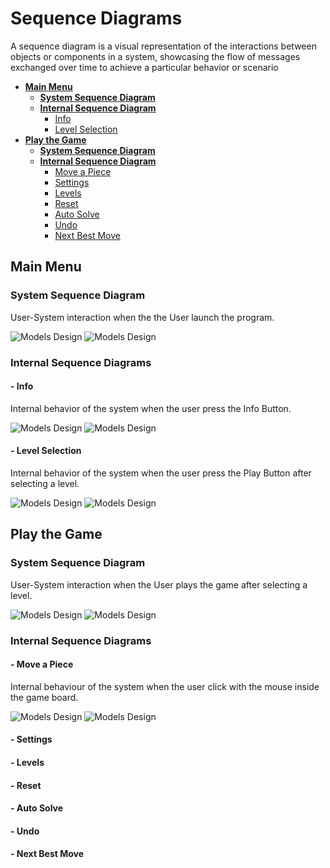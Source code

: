 # Sequence Diagrams
A sequence diagram is a visual representation of the interactions between objects or components in a system, showcasing the flow of messages exchanged over time to achieve a particular behavior or scenario

- [**Main Menu**](#main-menu)
    - [**System Sequence Diagram**](#ssd1)
    - [**Internal Sequence Diagram**](#isd1)
        - [Info](#info)
        - [Level Selection](#level-selection)
- [**Play the Game**](#play-the-game)
    - [**System Sequence Diagram**](#ssd2)
    - [**Internal Sequence Diagram**](#isd2)
        - [Move a Piece](#move-a-piece)
        - [Settings](#settings)
        - [Levels](#levels)
        - [Reset](#reset)
        - [Auto Solve](#auto-solve)
        - [Undo](#undo)
        - [Next Best Move](#next-best-move)


## Main Menu
<h3 id=ssd1> System Sequence Diagram </h3>
User-System interaction when the the User launch the program.

![Models Design](../img/Sequence_Diagrams/SD-main_menu-light_theme.png#gh-light-mode-only)
![Models Design](../img/Sequence_Diagrams/SD-main_menu-dark_theme.png#gh-dark-mode-only)

<h3 id=isd1> Internal Sequence Diagrams </h3>

#### - Info
Internal behavior of the system when the user press the Info Button.

![Models Design](../img/Sequence_Diagrams/SD-info-light_theme.png#gh-light-mode-only)
![Models Design](../img/Sequence_Diagrams/SD-info-dark_theme.png#gh-dark-mode-only)

#### - Level Selection
Internal behavior of the system when the user press the Play Button after selecting a level.

![Models Design](../img/Sequence_Diagrams/SD-level_selection-light_theme.png#gh-light-mode-only)
![Models Design](../img/Sequence_Diagrams/SD-level_selection-dark_theme.png#gh-dark-mode-only)


## Play the Game
<h3 id=ssd2> System Sequence Diagram </h3>
User-System interaction when the User plays the game after selecting a level.

![Models Design](../img/Sequence_Diagrams/SD-play_game-light_theme.png#gh-light-mode-only)
![Models Design](../img/Sequence_Diagrams/SD-play_game-dark_theme.png#gh-dark-mode-only)

<h3 id=isd2> Internal Sequence Diagrams </h3>

#### - Move a Piece
Internal behaviour of the system when the user click with the mouse inside the game board.

![Models Design](../img/Sequence_Diagrams/SD-move_piece-light_theme.png#gh-light-mode-only)
![Models Design](../img/Sequence_Diagrams/SD-move_piece-dark_theme.png#gh-dark-mode-only)

#### - Settings

#### - Levels

#### - Reset

#### - Auto Solve

#### - Undo

#### - Next Best Move
